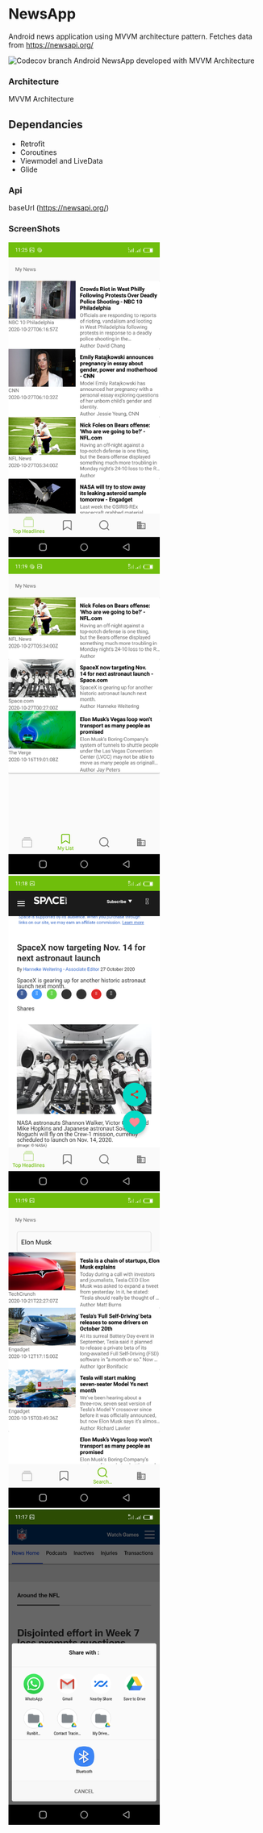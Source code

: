 # NewsApp
Android news application using MVVM architecture pattern. Fetches data from https://newsapi.org/


<img alt="Codecov branch" src="https://img.shields.io/codecov/c/github/Brianonchari/NewsApp/master?color=green">
Android NewsApp developed with MVVM Architecture



### Architecture
 MVVM Architecture


## Dependancies
- Retrofit
- Coroutines
- Viewmodel and LiveData
- Glide


### Api
 baseUrl (https://newsapi.org/)

 ### ScreenShots
 <img src="./assets/home.png" width="300"/> <img src="./assets/mylist.png" width="300"/> <img src="./assets/article2.png" width="300"/>
 </br>
  <img src="./assets/search.png" width="300"/>  <img src="./assets/share.png" width="300"/>



